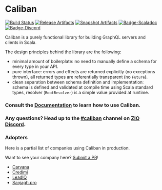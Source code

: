 # Caliban

[![Build Status][Badge-Circle]][Link-Circle]
[![Release Artifacts][Badge-SonatypeReleases]][Link-SonatypeReleases]
[![Snapshot Artifacts][Badge-SonatypeSnapshots]][Link-SonatypeSnapshots]
[![Badge-Scaladoc]][Link-Scaladoc]
[![Badge-Discord]][Link-Discord]

[Link-Circle]: https://circleci.com/gh/ghostdogpr/caliban "circleci"
[Badge-Circle]: https://circleci.com/gh/ghostdogpr/caliban.svg?style=svg "circleci"
[Link-SonatypeReleases]: https://oss.sonatype.org/content/repositories/releases/com/github/ghostdogpr/caliban_2.12/ "Sonatype Releases"
[Badge-SonatypeReleases]: https://img.shields.io/nexus/r/https/oss.sonatype.org/com.github.ghostdogpr/caliban_2.12.svg "Sonatype Releases"
[Link-SonatypeSnapshots]: https://oss.sonatype.org/content/repositories/snapshots/com/github/ghostdogpr/caliban_2.12/ "Sonatype Snapshots"
[Badge-SonatypeSnapshots]: https://img.shields.io/nexus/s/https/oss.sonatype.org/com.github.ghostdogpr/caliban_2.12.svg "Sonatype Snapshots"
[Link-Scaladoc]: https://javadoc.io/doc/com.github.ghostdogpr/caliban_2.12/latest/caliban/index.html
[Badge-Scaladoc]: https://javadoc-badge.appspot.com/com.github.ghostdogpr/caliban_2.12.svg?label=scaladoc "Scaladoc"
[Link-Discord]: https://discord.gg/2ccFBr4 "Discord"
[Badge-Discord]: https://img.shields.io/discord/629491597070827530?logo=discord "chat on discord"

Caliban is a purely functional library for building GraphQL servers and clients in Scala.
 
The design principles behind the library are the following:
- minimal amount of boilerplate: no need to manually define a schema for every type in your API.
- pure interface: errors and effects are returned explicitly (no exceptions thrown), all returned types are referentially transparent (no `Future`).
- clean separation between schema definition and implementation: schema is defined and validated at compile time using Scala standard types, resolver (`RootResolver`) is a simple value provided at runtime.

### Consult the [Documentation](https://ghostdogpr.github.io/caliban/docs/) to learn how to use Caliban.

### Any questions? Head up to the [#caliban](https://discordapp.com/channels/629491597070827530/633200096393166868) channel on [ZIO Discord](https://discord.gg/EYpumuv).

### Adopters

Here is a partial list of companies using Caliban in production.

Want to see your company here? [Submit a PR](https://github.com/ghostdogpr/caliban/edit/master/README.md)!

* [Carvana](https://www.carvana.com)
* [Credimi](https://www.credimi.com)
* [LeadIQ](https://leadiq.com)
* [Sanjagh.pro](https://sanjagh.pro)

